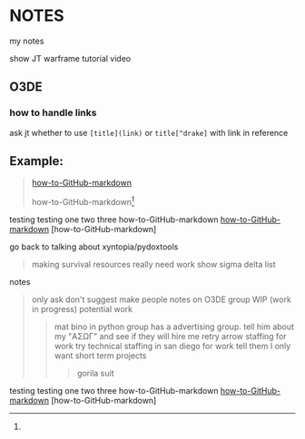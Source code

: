 # NOTES
my notes




show JT warframe tutorial video

## O3DE
### how to handle links
ask jt whether to use ``[title](link)`` or ``title[^drake]`` with link in reference

## Example:
> [how-to-GitHub-markdown](https://github.com/drakeredwind01/how-to-GitHub)
> 
> how-to-GitHub-markdown[^how-to-GitHub-markdown1]
> 
> 
[^how-to-GitHub-markdown1]: 
  testing testing one two three
  how-to-GitHub-markdown
  [how-to-GitHub-markdown](https://github.com/drakeredwind01/how-to-GitHub)
  [how-to-GitHub-markdown]


go back to talking about xyntopia/pydoxtools
> making survival resources
really need work
show sigma delta list

notes
> only ask don't suggest
> make people notes on O3DE group
> WIP (work in progress)
> potential work
> > mat bino in python group has a advertising group. tell him about my "ΑΣΩΓ" and see if they will hire me
> > retry arrow staffing for work
> > try technical staffing in san diego for work
> > tell them I only want short term projects
> > > gorila suit



[^how-to-GitHub-markdown]:
  testing testing one two three
  how-to-GitHub-markdown
  [how-to-GitHub-markdown](https://github.com/drakeredwind01/how-to-GitHub)
  [how-to-GitHub-markdown]







